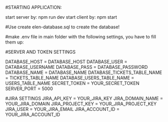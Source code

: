 #STARTING APPLICATION:

start server by: npm run dev
start client by: npm start

#Use create elen-database.sql to create the database!

#make .env file in main folder with the following settings, you have to fill them up:

#SERVER AND TOKEN SETTINGS

DATABASE_HOST  = DATABASE_HOST
DATABASE_USER = DATABASE_USERNAME
DATABASE_PASS = DATABASE_PASSWORD
DATABASE_NAME = DATABASE_NAME
DATABASE_TICKETS_TABLE_NAME = TICKETS_TABLE_NAME
DATABASE_USERS_TABLE_NAME = USERS_TABLE_NAME
SECRET_TOKEN = YOUR_SECRET_TOKEN
SERVER_PORT = 5000

#JIRA SETTINGS
JIRA_API_KEY = YOUR_JIRA_KEY
JIRA_DOMAIN_NAME = YOUR_JIRA_DOMAIN
JIRA_PROJECT_KEY = YOUR_JIRA_PROJECT_KEY
JIRA_USER = YOUR_JIRA_EMAIL
JIRA_ACCOUNT_ID = YOUR_JIRA_ACCOUNT_ID
